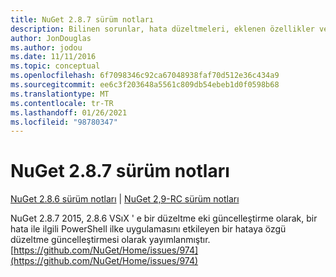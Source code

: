 ```yaml
---
title: NuGet 2.8.7 sürüm notları
description: Bilinen sorunlar, hata düzeltmeleri, eklenen özellikler ve CCR 'ler dahil olmak üzere NuGet 2.8.7 için sürüm notları.
author: JonDouglas
ms.author: jodou
ms.date: 11/11/2016
ms.topic: conceptual
ms.openlocfilehash: 6f7098346c92ca67048938faf70d512e36c434a9
ms.sourcegitcommit: ee6c3f203648a5561c809db54ebeb1d0f0598b68
ms.translationtype: MT
ms.contentlocale: tr-TR
ms.lasthandoff: 01/26/2021
ms.locfileid: "98780347"
---
```

# <a name="nuget-287-release-notes"></a>NuGet 2.8.7 sürüm notları

[NuGet 2.8.6 sürüm notları](../release-notes/nuget-2.8.6.md)  |  [NuGet 2,9-RC sürüm notları](../release-notes/nuget-2.9-RC.md)

NuGet 2.8.7 2015, 2.8.6 VSıX ' e bir düzeltme eki güncelleştirme olarak, bir hata ile ilgili PowerShell ilke uygulamasını etkileyen bir hataya özgü düzeltme güncelleştirmesi olarak yayımlanmıştır.
[https://github.com/NuGet/Home/issues/974](https://github.com/NuGet/Home/issues/974)